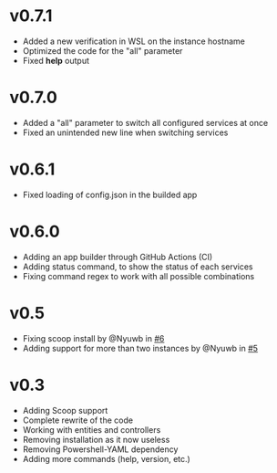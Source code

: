 # v0.7.1
- Added a new verification in WSL on the instance hostname
- Optimized the code for the "all" parameter
- Fixed **help** output

# v0.7.0

- Added a "all" parameter to switch all configured services at once
- Fixed an unintended new line when switching services

# v0.6.1

- Fixed loading of config.json in the builded app

# v0.6.0

- Adding an app builder through GitHub Actions (CI)
- Adding status command, to show the status of each services
- Fixing command regex to work with all possible combinations

# v0.5

- Fixing scoop install by @Nyuwb in [#6](https://github.com/Nyuwb/wsl-switch/pull/6)
- Adding support for more than two instances by @Nyuwb in [#5](https://github.com/Nyuwb/wsl-switch/pull/5)

# v0.3

- Adding Scoop support
- Complete rewrite of the code
- Working with entities and controllers
- Removing installation as it now useless
- Removing Powershell-YAML dependency
- Adding more commands (help, version, etc.)
